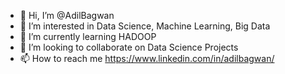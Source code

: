 - 👋 Hi, I’m @AdilBagwan
- 👀 I’m interested in Data Science, Machine Learning, Big Data
- 🌱 I’m currently learning HADOOP
- 💞️ I’m looking to collaborate on Data Science Projects 
- 📫 How to reach me https://www.linkedin.com/in/adilbagwan/ 

<!---
AdilBagwan/AdilBagwan is a ✨ special ✨ repository because its `README.md` (this file) appears on your GitHub profile.
You can click the Preview link to take a look at your changes.
--->
